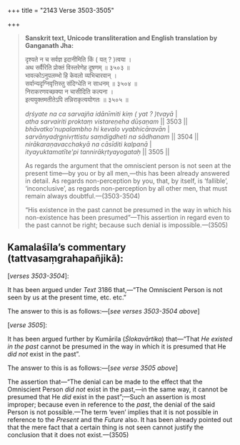 +++
title = "2143 Verse 3503-3505"

+++
> **Sanskrit text, Unicode transliteration and English translation by Ganganath Jha:** 
>
> दृश्यते न च सर्वज्ञ इदानीमिति किं ( यत् ? )त्वया ।  
> अथ सर्वैरिति प्रोक्तं विस्तरेणेह दूषणम् ॥ ३५०३ ॥  
> भावत्कोऽनुपलम्भो हि केवलो व्यभिचारवान् ।  
> सर्वान्यदृग्निवृत्तिस्तु संदिग्धेति न साधनम् ॥ ३५०४ ॥  
> निराकरणवच्छक्या न चासीदिति कल्पना ।  
> इत्ययुक्तमतीतेऽपि तन्निराकृत्ययोगतः ॥ ३५०५ ॥ 
>
> *dṛśyate na ca sarvajña idānīmiti kiṃ ( yat ? )tvayā* \|  
> *atha sarvairiti proktaṃ vistareṇeha dūṣaṇam* \|\| 3503 \|\|  
> *bhāvatko'nupalambho hi kevalo vyabhicāravān* \|  
> *sarvānyadṛgnivṛttistu saṃdigdheti na sādhanam* \|\| 3504 \|\|  
> *nirākaraṇavacchakyā na cāsīditi kalpanā* \|  
> *ityayuktamatīte'pi tannirākṛtyayogataḥ* \|\| 3505 \|\| 
>
> As regards the argument that the omniscient person is not seen at the present time—by you or by all men,—this has been already answered in detail. As regards non-perception by you, that, by itself, is ‘fallible’, ‘inconclusive’, as regards non-perception by all other men, that must remain always doubtful.—(3503-3504) 
>
> “His existence in the past cannot be presumed in the way in which his non-existence has been presumed”—This assertion in regard even to the past cannot be right; because such denial is impossible.—(3505)



## Kamalaśīla’s commentary (tattvasaṃgrahapañjikā):

[*verses 3503-3504*]:

It has been argued under *Text* 3186 that,—“The Omniscient Person is not seen by us at the present time, etc. etc.”

The answer to this is as follows:—[*see verses 3503-3504 above*]

[*verse 3505*]:

It has been argued further by Kumārila (*Ślokavārtika*) that—“That *He existed in the past* cannot be presumed in the way in which it is presumed that He *did not* exist in the past”.

The answer to this is as follows:—[*see verse 3505 above*]

The assertion that—“The denial can be made to the effect that the Omniscient Person *did not* exist in the past,—in the same way, it cannot be presumed that He *did* exist in the past”;—Such an assertion is most improper; because even in reference to the *past*, the denial of the said Person is not possible.—The term ‘even’ implies that it is not possible in reference to the *Present* and the *Future* also. It has been already pointed out that the mere fact that a certain thing is not seen cannot justify the conclusion that it does not exist.—(3505)


